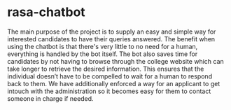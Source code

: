# rasa-chatbot

The main purpose of the project is to supply an easy and simple way for interested candidates to have their queries answered. The benefit when using the chatbot is that there's very little to no need for a human, everything is handled by the bot itself. The bot also saves time for candidates by not having to browse through the college website which can take longer to retrieve the desired information. This ensures that the individual doesn’t have to be compelled to wait for a human to respond back to them. We have additionally enforced a way for an applicant to get intouch with the administration so it becomes easy for them to contact someone in charge if needed.
